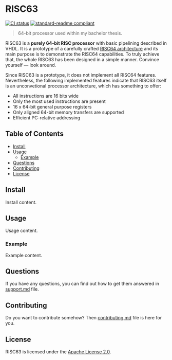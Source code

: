# RISC63

[![CI status](https://github.com/dominiksalvet/risc63/workflows/CI/badge.svg)](https://github.com/dominiksalvet/risc63/actions)
[![standard-readme compliant](https://img.shields.io/badge/readme_style-standard-brightgreen.svg)](https://github.com/RichardLitt/standard-readme)

> 64-bit processor used within my bachelor thesis.

RISC63 is a **purely 64-bit RISC processor** with basic pipelining described in VHDL. It is a prototype of a carefully crafted [RISC64 architecture](https://github.com/dominiksalvet/risc64) and its main purpose is to demonstrate the RISC64 capabilities. To truly achieve that, the whole RISC63 has been designed in a simple manner. Convince yourself — look around.

Since RISC63 is a prototype, it does not implement all RISC64 features. Nevertheless, the following implemented features indicate that RISC63 itself is an unconvetional processor architecture, which has something to offer:

* All instructions are 16 bits wide
* Only the most used instructions are present
* 16 x 64-bit general purpose registers
* Only aligned 64-bit memory transfers are supported
* Efficient PC-relative addressing

## Table of Contents

* [Install](#install)
* [Usage](#usage)
  * [Example](#example)
* [Questions](#questions)
* [Contributing](#contributing)
* [License](#license)

## Install

Install content.

## Usage

Usage content.

### Example

Example content.

## Questions

If you have any questions, you can find out how to get them answered in [support.md](support.md) file.

## Contributing

Do you want to contribute somehow? Then [contributing.md](contributing.md) file is here for you.

## License

RISC63 is licensed under the [Apache License 2.0](license).
